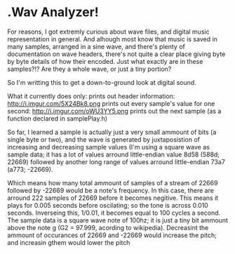 .Wav Analyzer!
==============

For reasons, I got extremly curious about wave files, and digital music representation in general. And alhough most know that music is saved in many samples, arranged in a sine wave, and there's plenty of documentation on wave headers, there's not quite a clear place giving byte by byte details of how their encoded. Just what exactly are in these samples?!? Are they a whole wave, or just a tiny portion?

So I'm writting this to get a down-to-ground look at digital sound.

What it currently does only:
prints out header information: http://i.imgur.com/5X24Bk8.png
prints out every sample's value for one second: http://i.imgur.com/oWU3YY5.png
prints out the next sample (as a function declared in samplePlay.h)

So far, I learned a sample is actually just a very small ammount of bits (a single byte or two), and the wave is generated by juxtaposistion of increasing and decreasing sample values (I'm using a square wave as sample data; it has a lot of values arround little-endian value 8d58 (588d; 22669) followed by another long range of values arround little-endian 73a7 (a773; -22669).

Which means how many total ammount of samples of a stream of 22669 followed by -22669 would be a note's frequency. In this case, there are arround 222 samples of 22669 before it becomes negitive. This means it plays for 0.005 seconds before oscilating; so the tone is across 0.010 seconds. Inverseing this, 1/0.01, it becomes equal to 100 cycles a second. The sample data is a square wave note of 100hz; it is just a tiny bit ammount above the note g (G2 = 97.999, acording to wikipedia). Decreasint the ammount of occurances of 22669 and -22669 would increase the pitch; and increasin gthem would lower the pitch

